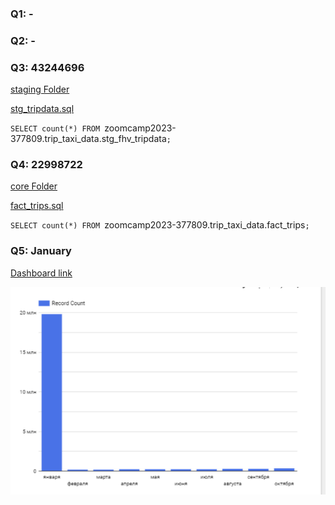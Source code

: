 ### Q1: -

### Q2: -

### Q3: 43244696
[staging Folder](https://github.com/maxim-panchishin/zoomcamp2023/tree/main/week4/models/staging)

[stg_tripdata.sql](https://github.com/maxim-panchishin/zoomcamp2023/blob/main/week4/models/staging/stg_tripdata.sql)

`SELECT count(*) FROM `zoomcamp2023-377809.trip_taxi_data.stg_fhv_tripdata`;`

### Q4: 22998722
[core Folder](https://github.com/maxim-panchishin/zoomcamp2023/tree/main/week4/models/core)

[fact_trips.sql](https://github.com/maxim-panchishin/zoomcamp2023/blob/main/week4/models/core/fact_trips.sql)

`SELECT count(*) FROM `zoomcamp2023-377809.trip_taxi_data.fact_trips`;`

### Q5: January
[Dashboard link](https://lookerstudio.google.com/reporting/4dd02fdb-79b7-4baa-afda-66b1ff73a2f2)

![Alt text](screenshot_q5.png?raw=true)
